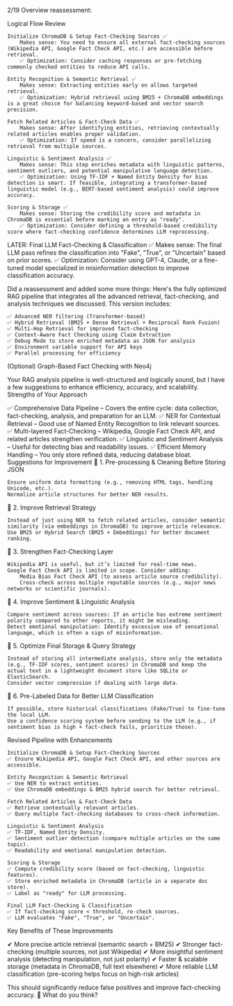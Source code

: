 2/19 Overview reassessment:

Logical Flow Review

    Initialize ChromaDB & Setup Fact-Checking Sources ✅
        Makes sense: You need to ensure all external fact-checking sources (Wikipedia API, Google Fact Check API, etc.) are accessible before retrieval.
        ✅ Optimization: Consider caching responses or pre-fetching commonly checked entities to reduce API calls.

    Entity Recognition & Semantic Retrieval ✅
        Makes sense: Extracting entities early on allows targeted retrieval.
        ✅ Optimization: Hybrid retrieval using BM25 + ChromaDB embeddings is a great choice for balancing keyword-based and vector search precision.

    Fetch Related Articles & Fact-Check Data ✅
        Makes sense: After identifying entities, retrieving contextually related articles enables proper validation.
        ✅ Optimization: If speed is a concern, consider parallelizing retrieval from multiple sources.

    Linguistic & Sentiment Analysis ✅
        Makes sense: This step enriches metadata with linguistic patterns, sentiment outliers, and potential manipulative language detection.
        ✅ Optimization: Using TF-IDF + Named Entity Density for bias detection is smart. If feasible, integrating a transformer-based linguistic model (e.g., BERT-based sentiment analysis) could improve accuracy.

    Scoring & Storage ✅
        Makes sense: Storing the credibility score and metadata in ChromaDB is essential before marking an entry as "ready".
        ✅ Optimization: Consider defining a threshold-based credibility score where fact-checking confidence determines LLM reprocessing.


LATER:
    Final LLM Fact-Checking & Classification ✅
        Makes sense: The final LLM pass refines the classification into "Fake", "True", or "Uncertain" based on prior scores.
        ✅ Optimization: Consider using GPT-4, Claude, or a fine-tuned model specialized in misinformation detection to improve classification accuracy.




Did a reassessment and added some more things:
Here's the fully optimized RAG pipeline that integrates all the advanced retrieval, fact-checking, and analysis techniques we discussed. This version includes:

    ✅ Advanced NER filtering (Transformer-based)
    ✅ Hybrid Retrieval (BM25 + Dense Retrieval + Reciprocal Rank Fusion)
    ✅ Multi-Hop Retrieval for improved fact-checking
    ✅ Context-Aware Fact Checking using Claim Extraction
    ✅ Debug Mode to store enriched metadata as JSON for analysis
    ✅ Environment variable support for API keys
    ✅ Parallel processing for efficiency

(Optional) Graph-Based Fact Checking with Neo4j








Your RAG analysis pipeline is well-structured and logically sound, but I have a few suggestions to enhance efficiency, accuracy, and scalability.
Strengths of Your Approach

✅ Comprehensive Data Pipeline – Covers the entire cycle: data collection, fact-checking, analysis, and preparation for an LLM.
✅ NER for Contextual Retrieval – Good use of Named Entity Recognition to link relevant sources.
✅ Multi-layered Fact-Checking – Wikipedia, Google Fact Check API, and related articles strengthen verification.
✅ Linguistic and Sentiment Analysis – Useful for detecting bias and readability issues.
✅ Efficient Memory Handling – You only store refined data, reducing database bloat.
Suggestions for Improvement
🔹 1. Pre-processing & Cleaning Before Storing JSON

    Ensure uniform data formatting (e.g., removing HTML tags, handling Unicode, etc.).
    Normalize article structures for better NER results.

🔹 2. Improve Retrieval Strategy

    Instead of just using NER to fetch related articles, consider semantic similarity (via embeddings in ChromaDB) to improve article relevance.
    Use BM25 or Hybrid Search (BM25 + Embeddings) for better document ranking.

🔹 3. Strengthen Fact-Checking Layer

    Wikipedia API is useful, but it’s limited for real-time news.
    Google Fact Check API is limited in scope. Consider adding:
        Media Bias Fact Check API (to assess article source credibility).
        Cross-check across multiple reputable sources (e.g., major news networks or scientific journals).

🔹 4. Improve Sentiment & Linguistic Analysis

    Compare sentiment across sources: If an article has extreme sentiment polarity compared to other reports, it might be misleading.
    Detect emotional manipulation: Identify excessive use of sensational language, which is often a sign of misinformation.

🔹 5. Optimize Final Storage & Query Strategy

    Instead of storing all intermediate analysis, store only the metadata (e.g., TF-IDF scores, sentiment scores) in ChromaDB and keep the actual text in a lightweight document store like SQLite or ElasticSearch.
    Consider vector compression if dealing with large data.

🔹 6. Pre-Labeled Data for Better LLM Classification

    If possible, store historical classifications (Fake/True) to fine-tune the local LLM.
    Use a confidence scoring system before sending to the LLM (e.g., if sentiment bias is high + fact-check fails, prioritize those).

Revised Pipeline with Enhancements

    Initialize ChromaDB & Setup Fact-Checking Sources
    ✅ Ensure Wikipedia API, Google Fact Check API, and other sources are accessible.

    Entity Recognition & Semantic Retrieval
    ✅ Use NER to extract entities.
    ✅ Use ChromaDB embeddings & BM25 hybrid search for better retrieval.

    Fetch Related Articles & Fact-Check Data
    ✅ Retrieve contextually relevant articles.
    ✅ Query multiple fact-checking databases to cross-check information.

    Linguistic & Sentiment Analysis
    ✅ TF-IDF, Named Entity Density.
    ✅ Sentiment outlier detection (compare multiple articles on the same topic).
    ✅ Readability and emotional manipulation detection.

    Scoring & Storage
    ✅ Compute credibility score (based on fact-checking, linguistic features).
    ✅ Store enriched metadata in ChromaDB (article in a separate doc store).
    ✅ Label as "ready" for LLM processing.

    Final LLM Fact-Checking & Classification
    ✅ If fact-checking score < threshold, re-check sources.
    ✅ LLM evaluates "Fake", "True", or "Uncertain".

Key Benefits of These Improvements

✔ More precise article retrieval (semantic search + BM25)
✔ Stronger fact-checking (multiple sources, not just Wikipedia)
✔ More insightful sentiment analysis (detecting manipulation, not just polarity)
✔ Faster & scalable storage (metadata in ChromaDB, full text elsewhere)
✔ More reliable LLM classification (pre-scoring helps focus on high-risk articles)

This should significantly reduce false positives and improve fact-checking accuracy. 🚀 What do you think?